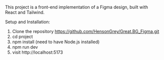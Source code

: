 This project is a front-end implementation of a Figma design, built with React and Tailwind.

Setup and Installation:

1. Clone the repository https://github.com/HensonGrey/Great.BG_Figma.git
2. cd project
3. npm install (need to have Node.js installed)
4. npm run dev
5. visit http://localhost:5173
